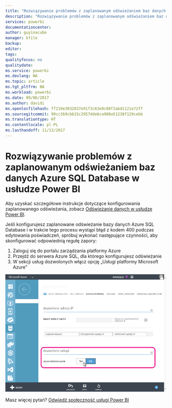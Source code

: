 ```yaml
---
title: "Rozwiązywanie problemów z zaplanowanym odświeżaniem baz danych Azure SQL Database"
description: "Rozwiązywanie problemów z zaplanowanym odświeżaniem baz danych Azure SQL Database w usłudze Power BI"
services: powerbi
documentationcenter: 
author: guyinacube
manager: kfile
backup: 
editor: 
tags: 
qualityfocus: no
qualitydate: 
ms.service: powerbi
ms.devlang: NA
ms.topic: article
ms.tgt_pltfrm: NA
ms.workload: powerbi
ms.date: 09/06/2017
ms.author: davidi
ms.openlocfilehash: ff219e3032837e91f3c63e0c08f3abd1121e72ff
ms.sourcegitcommit: 99cc3b9cb615c2957dde6ca908a51238f129cebb
ms.translationtype: HT
ms.contentlocale: pl-PL
ms.lasthandoff: 11/13/2017
---
```

# <a name="troubleshooting-scheduled-refresh-for-azure-sql-databases-in-power-bi"></a>Rozwiązywanie problemów z zaplanowanym odświeżaniem baz danych Azure SQL Database w usłudze Power BI
Aby uzyskać szczegółowe instrukcje dotyczące konfigurowania zaplanowanego odświeżania, zobacz [Odświeżanie danych w usłudze Power BI](refresh-data.md).

Jeśli konfigurujesz zaplanowane odświeżanie bazy danych Azure SQL Database i w trakcie tego procesu wystąpi błąd z kodem 400 podczas edytowania poświadczeń, spróbuj wykonać następujące czynności, aby skonfigurować odpowiednią regułę zapory:

1. Zaloguj się do portalu zarządzania platformy Azure
2. Przejdź do serwera Azure SQL, dla którego konfigurujesz odświeżanie
3. W sekcji usług dozwolonych włącz opcję „Usługi platformy Microsoft Azure”

![](media/service-admin-troubleshooting-scheduled-refresh-azure-sql-databases/azurerefresh.png)  

Masz więcej pytań? [Odwiedź społeczność usługi Power BI](http://community.powerbi.com/)


